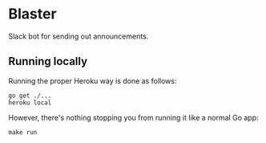 # Blaster

Slack bot for sending out announcements.

## Running locally

Running the proper Heroku way is done as follows:

```
go get ./...
heroku local
```

However, there's nothing stopping you from running it like a normal Go app:

```
make run
```
